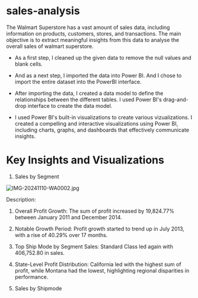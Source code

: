 
# sales-analysis

The Walmart Superstore has a vast amount of sales data, including information on products, customers, stores, and transactions. The main objective is to extract meaningful insights from this data to analyse the overall sales of walmart superstore.

- As a first step, I cleaned up the given data to remove the null values and blank cells.
  
- And as a next step, I imported the data into Power BI. And I chose to import the entire dataset into the PowerBI interface.
  
- After importing the data, I created a data model to define the relationships between the different tables. I used Power BI's drag-and-drop interface to   create the data model.
  
- I used Power BI's built-in visualizations to create various vizualizations. I created a compelling and interactive visualizations using Power BI, including charts, graphs, and dashboards that effectively communicate insights.

# Key Insights and Visualizations

1. Sales by Segment 

![IMG-20241110-WA0002.jpg](https://github.com/user-attachments/assets/663f28cb-b909-4842-a817-f967fd6a3aa2)

Description:

1. Overall Profit Growth: The sum of profit increased by 19,824.77% between January 2011 and December 2014.
2. Notable Growth Period: Profit growth started to trend up in July 2013, with a rise of 40.29% over 17 months.
3. Top Ship Mode by Segment Sales: Standard Class led again with 406,752.80 in sales.
4. State-Level Profit Distribution: California led with the highest sum of profit, while Montana had the lowest, highlighting regional disparities in performance.

2. Sales by Shipmode 

